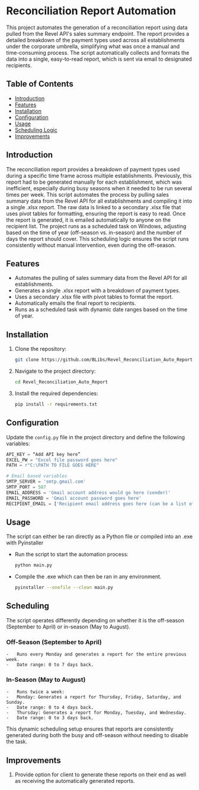 # Reconciliation Report Automation

This project automates the generation of a reconciliation report using data pulled from the Revel API's sales summary endpoint. The report provides a detailed breakdown of the payment types used across all establishments under the corporate umbrella, simplifying what was once a manual and time-consuming process. The script automatically collects and formats the data into a single, easy-to-read report, which is sent via email to designated recipients.

## Table of Contents

- [Introduction](#introduction)
- [Features](#features)
- [Installation](#installation)
- [Configuration](#configuration)
- [Usage](#usage)
- [Scheduling Logic](#scheduling)
- [Improvements](#improvements)

## Introduction

The reconciliation report provides a breakdown of payment types used during a specific time frame across multiple establishments. Previously, this report had to be generated manually for each establishment, which was inefficient, especially during busy seasons when it needed to be run several times per week.
This script automates the process by pulling sales summary data from the Revel API for all establishments and compiling it into a single .xlsx report. The raw data is linked to a secondary .xlsx file that uses pivot tables for formatting, ensuring the report is easy to read. Once the report is generated, it is emailed automatically to anyone on the recipient list.
The project runs as a scheduled task on Windows, adjusting based on the time of year (off-season vs. in-season) and the number of days the report should cover. This scheduling logic ensures the script runs consistently without manual intervention, even during the off-season.

## Features

- Automates the pulling of sales summary data from the Revel API for all establishments.
- Generates a single .xlsx report with a breakdown of payment types.
- Uses a secondary .xlsx file with pivot tables to format the report.
- Automatically emails the final report to recipients.
- Runs as a scheduled task with dynamic date ranges based on the time of year.



## Installation

1. Clone the repository:
    ```sh
    git clone https://github.com/BLibs/Revel_Reconciliation_Auto_Report.git
    ```
2. Navigate to the project directory:
    ```sh
    cd Revel_Reconciliation_Auto_Report
    ```
3. Install the required dependencies:
    ```sh
    pip install -r requirements.txt
    ```

## Configuration

Update the `config.py` file in the project directory and define the following variables:

```python
API_KEY = “Add API key here”
EXCEL_PW = "Excel file password goes here"
PATH = r"C:\PATH TO FILE GOES HERE"

# Email based variables
SMTP_SERVER = 'smtp.gmail.com'
SMTP_PORT = 587
EMAIL_ADDRESS = 'Gmail account address would go here (sender)'
EMAIL_PASSWORD = 'Gmail account password goes here'
RECIPIENT_EMAIL = ['Recipient email address goes here (can be a list of multiple recipients)']
```

## Usage 

The script can either be ran directly as a Python file or compiled into an .exe with Pyinstaller
- Run the script to start the automation process:
    ```sh
    python main.py
    ```
- Compile the .exe which can then be ran in any environment.
    ```sh
    pyinstaller --onefile --clean main.py

## Scheduling

The script operates differently depending on whether it is the off-season (September to April) or in-season (May to August).
### Off-Season (September to April)
	-	Runs every Monday and generates a report for the entire previous week.
	-	Date range: 0 to 7 days back.
### In-Season (May to August)
	-	Runs twice a week:
	-	Monday: Generates a report for Thursday, Friday, Saturday, and Sunday.
	-	Date range: 0 to 4 days back.
	-	Thursday: Generates a report for Monday, Tuesday, and Wednesday.
	-	Date range: 0 to 3 days back.
This dynamic scheduling setup ensures that reports are consistently generated during both the busy and off-season without needing to disable the task.

## Improvements

1. Provide option for client to generate these reports on their end as well as receiving the automatically generated reports. 
